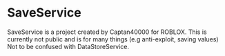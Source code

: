 # SaveService
SaveService is a project created by Captan40000 for ROBLOX. This is currently not public and is for many things (e.g anti-exploit, saving values) Not to be confused with DataStoreService.
